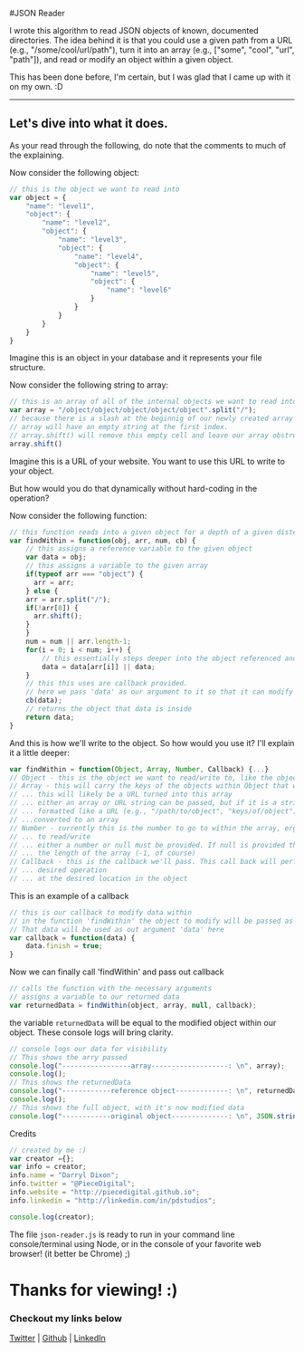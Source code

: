 #JSON Reader

I wrote this algorithm to read JSON objects of known, documented directories.
The idea behind it is that you could use a given path from a URL (e.g., "/some/cool/url/path"), turn it into an array (e.g., ["some", "cool", "url", "path"]), and read or modify an object within a given object.

This has been done before, I'm certain, but I was glad that I came up with it on my own. :D

---

## Let's dive into what it does.

As your read through the following, do note that the comments to much of the explaining.

Now consider the following object:
```javascript
// this is the object we want to read into
var object = {
	"name": "level1",
	"object": {
		"name": "level2",
		"object": {
			"name": "level3",
			"object": {
				"name": "level4",
				"object": {
					"name": "level5",
					"object": {
						"name": "level6"
					}
				}
			}
		}
	}
}
```

Imagine this is an object in your database and it represents your file structure.

Now consider the following string to array:
```js
// this is an array of all of the internal objects we want to read into
var array = "/object/object/object/object/object".split("/");
// because there is a slash at the beginnig of our newly created array
// array will have an empty string at the first index.
// array.shift() will remove this empty cell and leave our array obstruction free
array.shift()
```

Imagine this is a URL of your website. You want to use this URL to write to your object.

But how would you do that dynamically without hard-coding in the operation?

Now consider the following function:
```js
// this function reads into a given object for a depth of a given distence
var findWithin = function(obj, arr, num, cb) {
	// this assigns a reference variable to the given object
	var data = obj;
	// this assigns a variable to the given array
	if(typeof arr === "object") {
	  arr = arr;
	} else {
    arr = arr.split("/");
    if(!arr[0]) {
      arr.shift();
    }
	}
	num = num || arr.length-1;
	for(i = 0; i < num; i++) {
		// this essentially steps deeper into the object referenced and assigns 'data' to it
		data = data[arr[i]] || data;
	}
	// this this uses are callback provided.
	// here we pass 'data' as our argument to it so that it can modify the data as needed
	cb(data);
	// returns the object that data is inside
	return data;
}
```

And this is how we'll write to the object. So how would you use it? I'll explain it a little deeper:
```js
var findWithin = function(Object, Array, Number, Callback) {...}
// Object - this is the object we want to read/write to, like the object we have at the top
// Array - this will carry the keys of the objects within Object that we want to read/write
// ... this will likely be a URL turned into this array
// ... either an array or URL string can be passed, but if it is a string it has to be
// ... formatted like a URL (e.g., "/path/to/object", "keys/of/object"). Strings will be
// ...converted to an array
// Number - currently this is the number to go to within the array, ergo into the object,
// ... to read/write
// ... either a number or null must be provided. If null is provided the number will then the
// ... the length of the array (-1, of course)
// Callback - this is the callback we'll pass. This call back will perform the
// ... desired operation
// ... at the desired location in the object
```

This is an example of a callback
```js
// this is our callback to modify data within
// in the function 'findWithin' the object to modify will be passed as an argument.
// That data will be used as out argument 'data' here
var callback = function(data) {
	data.finish = true;
}
```

Now we can finally call 'findWithin' and pass out callback
```js
// calls the function with the necessary arguments
// assigns a variable to our returned data
var returnedData = findWithin(object, array, null, callback);
```

the variable `returnedData` will be equal to the modified object within our object.
These console logs will bring clarity.
```js
// console logs our data for visibility
// This shows the arry passed
console.log("-----------------array-------------------: \n", array);
console.log();
// This shows the returnedData
console.log("------------reference object-------------: \n", returnedData);
console.log();
// This shows the full object, with it's now modified data
console.log("------------original object--------------: \n", JSON.stringify(object));
```

Credits
```js
// created by me :)
var creator ={};
var info = creator;
info.name = "Darryl Dixon";
info.twitter = "@PieceDigital";
info.website = "http://piecedigital.github.io";
info.linkedin = "http://linkedin.com/in/pdstudios";

console.log(creator);
```
The file `json-reader.js` is ready to run in your command line console/terminal using Node, or in the console of your favorite web browser! (it better be Chrome) ;)

# Thanks for viewing! :)
### Checkout my links below

[Twitter](http://twitter.com/PieceDigital) | [Github](piecedigital.github.io) | [LinkedIn](linkedin.com/in/pdstudios)